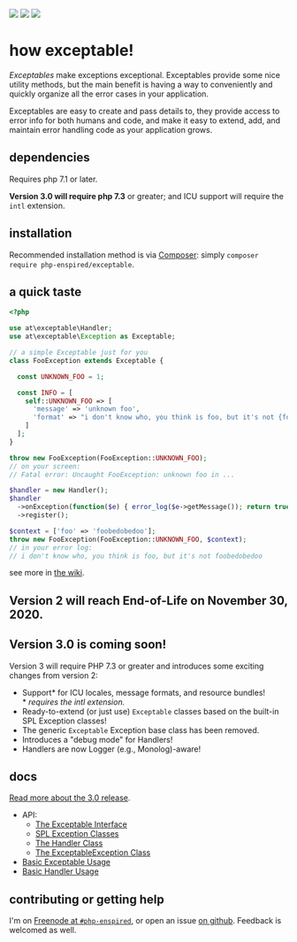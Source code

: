 ![](https://img.shields.io/github/release/php-enspired/exceptable.svg)  ![](https://img.shields.io/badge/PHP-7.1-blue.svg?colorB=8892BF)  ![](https://img.shields.io/badge/license-GPL_3.0_only-blue.svg)

how exceptable!
===============

_Exceptables_ make exceptions exceptional.  Exceptables provide some nice utility methods, but the main benefit is having a way to conveniently and quickly organize all the error cases in your application.

Exceptables are easy to create and pass details to, they provide access to error info for both humans and code, and make it easy to extend, add, and maintain error handling code as your application grows.

dependencies
------------

Requires php 7.1 or later.

**Version 3.0 will require php 7.3** or greater; and ICU support will require the `intl` extension.

installation
------------

Recommended installation method is via [Composer](https://getcomposer.org/): simply `composer require php-enspired/exceptable`.

a quick taste
-------------
```php
<?php

use at\exceptable\Handler;
use at\exceptable\Exception as Exceptable;

// a simple Exceptable just for you
class FooException extends Exceptable {

  const UNKNOWN_FOO = 1;

  const INFO = [
    self::UNKNOWN_FOO => [
      'message' => 'unknown foo',
      'format' => "i don't know who, you think is foo, but it's not {foo}"
    ]
  ];
}

throw new FooException(FooException::UNKNOWN_FOO);
// on your screen:
// Fatal error: Uncaught FooException: unknown foo in ...

$handler = new Handler();
$handler
  ->onException(function($e) { error_log($e->getMessage()); return true; })
  ->register();

$context = ['foo' => 'foobedobedoo'];
throw new FooException(FooException::UNKNOWN_FOO, $context);
// in your error log:
// i don't know who, you think is foo, but it's not foobedobedoo
```

see more in [the wiki](https://github.com/php-enspired/exceptable/wiki).

Version 2 will reach End-of-Life on November 30, 2020.
------------------------------------------------------

Version 3.0 is coming soon!
---------------------------

Version 3 will require PHP 7.3 or greater and introduces some exciting changes from version 2:
- Support* for ICU locales, message formats, and resource bundles!\
  \* _requires the intl extension._
- Ready-to-extend (or just use) `Exceptable` classes based on the built-in SPL Exception classes!
- The generic `Exceptable` Exception base class has been removed.
- Introduces a "debug mode" for Handlers!
- Handlers are now Logger (e.g., Monolog)-aware!

docs
----

[Read more about the 3.0 release](https://github.com/php-enspired/exceptable/wiki/new-in-3.0).

- API:
  - [The Exceptable Interface](https://github.com/php-enspired/exceptable/wiki/API:-The-Exceptable-Interface)
  - [SPL Exception Classes](https://github.com/php-enspired/exceptable/wiki/API:-SPL-Exception-Classes)
  - [The Handler Class](https://github.com/php-enspired/exceptable/wiki/API:-The-Handler-Class)
  - [The ExceptableException Class](https://github.com/php-enspired/exceptable/wiki/API:-The-ExceptableException-Class)
- [Basic Exceptable Usage](https://github.com/php-enspired/exceptable/wiki/Usage:-Exceptables)
- [Basic Handler Usage](https://github.com/php-enspired/exceptable/wiki/Usage:-Handlers)

contributing or getting help
----------------------------

I'm on [Freenode at `#php-enspired`](http://webchat.freenode.net?channels=%23php-enspired&uio=d4), or open an issue [on github](https://github.com/php-enspired/exceptable/issues).  Feedback is welcomed as well.
